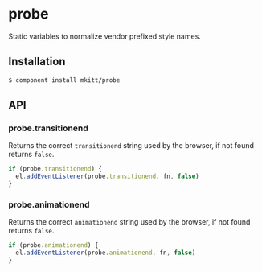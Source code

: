 # probe
Static variables to normalize vendor prefixed style names.


## Installation

```bash
$ component install mkitt/probe
```


## API

### probe.transitionend
Returns the correct `transitionend` string used by the browser, if not
found returns `false`.

```javascript
if (probe.transitionend) {
  el.addEventListener(probe.transitionend, fn, false)
}
```

### probe.animationend
Returns the correct `animationend` string used by the browser, if not
found returns `false`.

```javascript
if (probe.animationend) {
  el.addEventListener(probe.animationend, fn, false)
}
```

